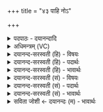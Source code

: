 +++
title = "४३ पाहि नोऽ"

+++
<details><summary>पदपाठः - दयानन्दादि</summary>

पा॒हि। नः॒। अ॒ग्ने॒। एक॑या। पा॒हि। उ॒त। द्वि॒तीय॑या। पा॒हि। गी॒र्भिरिति॑ गीः॒ऽभिः। ति॒सृभि॒रिति॑ ति॒सृऽभिः॑। ऊ॒र्जा॒म्। प॒ते॒। पा॒हि। च॒त॒सृभि॒रिति॑ चत॒सृऽभिः॑। व॒सो॒ इति॑ वसो। ४३।
</details>

<details><summary>अधिमन्त्रम् (VC)</summary>

- अग्निर्देवता
- भार्गव ऋषिः
- स्वराडनुष्टुप्
- गान्धारः
</details>

<details><summary>दयानन्द-सरस्वती (हि) - विषयः</summary>

आप्त धर्मात्मा जन क्या करें, इस विषय को अगले मन्त्र में कहा है ॥
</details>

<details><summary>दयानन्द-सरस्वती (हि) - पदार्थः</summary>

पदार्थान्वयभाषाः -  हे (वसो) सुन्दर वास देने हारे (अग्ने) अग्नि के तुल्य तेजस्वी विद्वन् ! आप (एकया) उत्तम शिक्षा से (नः) हमारी (पाहि) रक्षा कीजिये, (द्वितीयया) दूसरी अध्यापन क्रिया से (पाहि) रक्षा कीजिये, (तिसृभिः) कर्म, उपासना, ज्ञान की जतानेवाली तीन (गीर्भिः) वाणियों से (पाहि) रक्षा कीजिये। हे (ऊर्जाम्) बलों के (पते) रक्षक ! आप हमारी (चतसृभिः) धर्म, अर्थ, काम और मोक्ष इनका विज्ञान करानेवाली चार प्रकार की वाणी से (उत) भी (पाहि) रक्षा कीजिये ॥४३ ॥
</details>

<details><summary>दयानन्द-सरस्वती (हि) - भावार्थः</summary>

भावार्थभाषाः -  सत्यवादी, धर्मात्मा, आप्तजन उपदेश करने और पढ़ाने से भिन्न किसी साधन को मनुष्य का कल्याणकारक नहीं जानते। इससे नित्यप्रति अज्ञानियों पर कृपा कर सदा उपदेश करते और पढ़ाते हैं ॥४३ ॥
</details>

<details><summary>दयानन्द-सरस्वती (सं) - विषयः</summary>

आप्ताः किं कुर्युरित्याह ॥
</details>

<details><summary>दयानन्द-सरस्वती (सं) - पदार्थः</summary>

पदार्थान्वयभाषाः -  हे वसो अग्ने ! त्वमेकया नोऽस्मान् पाहि, द्वितीयया पाहि, तिसृभिर्गीर्भिः पाहि। हे ऊर्जां पते ! त्वं नोऽस्मान् चतसृभिरुत पाहि ॥४३ ॥
</details>

<details><summary>दयानन्द-सरस्वती (सं) - भावार्थः</summary>

भावार्थभाषाः -  आप्ता नान्यदुपदेशादध्यापनाद्वा मनुष्यकल्याणकरं विजानन्ति। अतोऽहर्निशमज्ञानिनामनुकम्प्य सदोपदिशन्त्यध्यापयन्ति च ॥४३ ॥
</details>

<details><summary>सविता जोशी ← दयानन्दः (म) - भावार्थः</summary>

भावार्थभाषाः -  सत्यवादी, धर्मात्मा, आप्त लोक हे उपदेश व अध्यापक या व्यतिरिक्त माणसांचे कल्याण करणारे कोणतेही साधन मानत नाहीत. त्यामुळे विद्वान लोक नेहमी अज्ञानी माणसांवर कृपा करतात व त्यांना उपदेश करतात आणि शिकवितात.
</details>